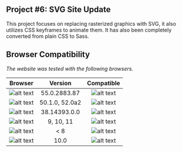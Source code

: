 ## Project #6: SVG Site Update
This project focuses on replacing rasterized graphics with SVG, it also utilizes CSS keyframes to animate them. It has also been completely converted from plain CSS to Sass.

## Browser Compatibility

_The website was tested with the following browsers._

| Browser       | Version       | Compatible  |
|:-------------:|:-------------:|:-----------:|
| ![alt text](http://findicons.com/files/icons/2781/google_jfk_icons/32/chrome_ico.png "Google Chrome")| 55.0.2883.87 | ![alt text](http://findicons.com/files/icons/42/basic/32/tick.png "Compatible") |
| ![alt text](http://findicons.com/files/icons/783/mozilla_pack/32/firefox.png "Mozilla FireFox") | 50.1.0, 52.0a2 | ![alt text](http://findicons.com/files/icons/42/basic/32/tick.png "Compatible") |
| ![alt text](http://findicons.com/files/icons/2796/metro_uinvert_dock/32/internet_explorer.png "Microsoft Edge") | 38.14393.0.0 | ![alt text](http://findicons.com/files/icons/42/basic/32/tick.png "Compatible") |
![alt text](http://findicons.com/files/icons/1008/quiet/32/internet_explorer.png "Internet Explorer") | 9, 10, 11 | ![alt text](http://findicons.com/files/icons/42/basic/32/tick.png "Compatible") |
| ![alt text](http://findicons.com/files/icons/1008/quiet/32/internet_explorer.png "Internet Explorer") | < 8 | ![alt text](http://findicons.com/files/icons/1008/quiet/32/no.png "Incompatible") |
| ![alt text](http://findicons.com/files/icons/765/xedia/32/safari.png "Safari") | 10.0 | ![alt text](http://findicons.com/files/icons/42/basic/32/tick.png "Compatible")
